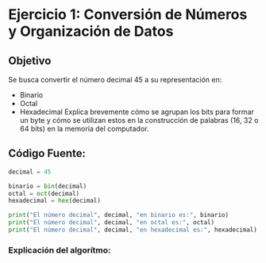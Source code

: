 # Ejercicio 1: Conversión de Números y Organización de Datos​

## Objetivo

Se busca convertir el número decimal 45 a su representación en:​
* Binario​
* Octal​
* Hexadecimal​
Explica brevemente cómo se agrupan los bits para formar un byte y cómo se utilizan estos en la construcción de palabras (16, 32 o 64 bits) en la memoria del computador.

## Código Fuente:
```python
decimal = 45

binario = bin(decimal)
octal = oct(decimal)
hexadecimal = hex(decimal)

print("El número decimal", decimal, "en binario es:", binario)
print("El número decimal", decimal, "en octal es:", octal)
print("El número decimal", decimal, "en hexadecimal es:", hexadecimal)

```

### Explicación del algorítmo:


